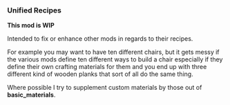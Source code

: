 ### Unified Recipes

**This mod is WIP**

Intended to fix or enhance other mods in regards to their recipes.

For example you may want to have ten different chairs, but it gets
messy if the various mods define ten different ways to build a chair
especially if they define their own crafting materials for them and
you end up with three different kind of wooden planks that sort of all do the
same thing.

Where possible I try to supplement custom materials by those out of **basic_materials**.
